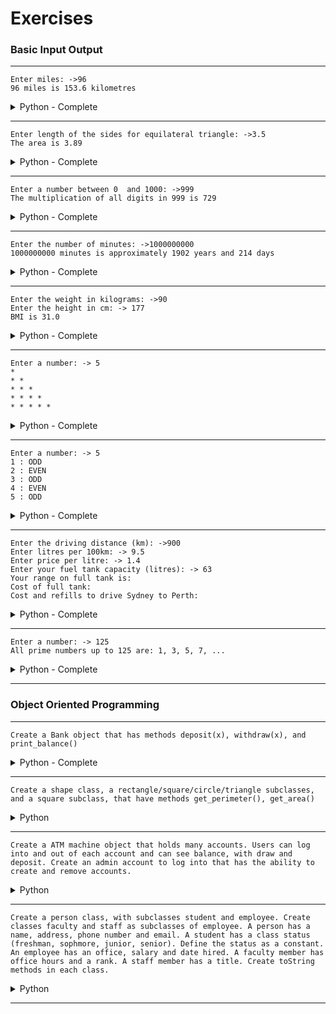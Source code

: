 # Exercises

### Basic Input Output
---
```
Enter miles: ->96
96 miles is 153.6 kilometres
```
<details>
  <summary>Python - Complete</summary>

  ```python
  print('Enter miles: ')
  miles = float(input())
  kilometres = miles * 1.609
  print(f'{miles} miles is {round(kilometres, 1)} kilometres')
  ```
</details>

---
```
Enter length of the sides for equilateral triangle: ->3.5
The area is 3.89
```
<details>
  <summary>Python - Complete</summary>

  ```python
  import math

  print('Enter the length of the sides for equilateral triangle: ')
  side = float(input())
  area = math.sqrt(3) / 4.0 * side * side
  print(f'The area is {round(area, 2)}')
  ```
</details>

---
```
Enter a number between 0  and 1000: ->999
The multiplication of all digits in 999 is 729
```
<details>
  <summary>Python - Complete</summary>

  ```python
  print('Enter a number between 0 and 1000: ')
  input = input()

  total = 1

  for each in input:
      total *= int(each)

print(f'The multiplication of all digits in {input} is {total}')
  ```
</details>

---
```
Enter the number of minutes: ->1000000000
1000000000 minutes is approximately 1902 years and 214 days
```
<details>
  <summary>Python - Complete</summary>

  ```python
print('Enter the number of minutes: ')
minutes = int(input())

hours = minutes / 60
days = hours / 24
years = int(days / 365)

days_left_over = int(days - (years * 365))

print(f'{minutes} minutes is approximately {years} years and {days_left_over} days')
  ```
</details>

---
```
Enter the weight in kilograms: ->90
Enter the height in cm: -> 177
BMI is 31.0
```
<details>
  <summary>Python - Complete</summary>

  ```python
  print('Enter your weight in kg: ')
weight = float(input())

print('Enter your height in cm: ')
height = float(input()) / 100

bmi = weight / (height * height)

print(f'BMI is {round(bmi, 1)}')
  ```
</details>

---
```
Enter a number: -> 5
*
* *
* * *
* * * *
* * * * *
```
<details>
  <summary>Python - Complete</summary>

  ```python
print('Enter a number: ')
number = int(input())
star = '* '

for x in range(number + 1):
    print(star * x)
  ```
</details>

---
```
Enter a number: -> 5
1 : ODD
2 : EVEN
3 : ODD
4 : EVEN
5 : ODD
```
<details>
  <summary>Python - Complete</summary>

  ```python
def is_even(x):
    if x % 2 == 1:
        return False
    return True


print('Enter a number: ')
number = int(input())

for x in range(1, number + 1, 23):
    if is_even(x):
        print(f'{x} : EVEN')
    else:
        print(f'{x} : ODD')
  ```
</details>

---
```
Enter the driving distance (km): ->900
Enter litres per 100km: -> 9.5
Enter price per litre: -> 1.4
Enter your fuel tank capacity (litres): -> 63
Your range on full tank is:
Cost of full tank:
Cost and refills to drive Sydney to Perth:
```
<details>
  <summary>Python - Complete</summary>

  ```python
print('Enter the driving distance (km): ')
distance = int(input())

print('Enter the your mileage (L/100km): ')
mileage = 100 * 1 / float(input())  # Stored as km per Litre

print('Enter the price of fuel ($/Litre): ')
price = float(input())

print('Enter your fuel tank capacity (Litres): ')
capacity = int(input())

print('----------------------------------------')
print(f'\tYour range on full tank is {round(capacity * mileage)} km')
print(f'\tCost of a full tank is ${round(capacity * price, 2)}')
refills = int(3933.17 / (capacity * mileage)) + 1
fill_cost = price * capacity
print(f'\tCost and refills to drive Sydney to Perth is {refills} refills, total cost ${round(fill_cost * refills, 2)}')
  ```
</details>

---
```
Enter a number: -> 125
All prime numbers up to 125 are: 1, 3, 5, 7, ...
```
<details>
  <summary>Python - Complete</summary>

  ```python
def is_prime(number):
    is_prime = True
    for x in range(2, int(number / 2)):
        if number % x == 0:
            return False
    return True


def main():

    for x in range(1000000, 1100000):
        if is_prime(x):
            print(f'{x} is Prime')


if __name__ == "__main__":
    main()
  ```
</details>

---

### Object Oriented Programming
---
```
Create a Bank object that has methods deposit(x), withdraw(x), and print_balance()
```
<details>
  <summary>Python - Complete</summary>

  ```python
  class Bank:

    balance = 0

    def __init__(self, name):
        self.name = name

    def deposit(self, amount):
        money_list = amount.split('.')
        dollars = int(money_list[0])
        cents = int(money_list[1])
        self.balance += ((dollars * 100) + cents)

    def withdraw(self, amount):
        money_list = amount.split('.')
        dollars = int(money_list[0])
        cents = int(money_list[1])
        self.balance -= ((dollars * 100) + cents)

    def print_balance(self):
        dollars = int(self.balance / 100)
        cents = (self.balance - (dollars * 100))

        if cents < 10:
            print(f'Current Balance: ${dollars}.0{cents}')
        else:
            print(f'Current Balance: ${dollars}.{cents}')


def main():
    bank01 = Bank("Andrew Lim")

    bank01.deposit("34.08")
    bank01.print_balance()
    bank01.deposit("0.80")
    bank01.print_balance()
    bank01.withdraw("5.20")
    bank01.print_balance()


if __name__ == "__main__":
    main()
  ```
</details>

---
```
Create a shape class, a rectangle/square/circle/triangle subclasses, and a square subclass, that have methods get_perimeter(), get_area()
```
<details>
  <summary>Python</summary>

  ```python
  # Solution
  ```
</details>

---
```
Create a ATM machine object that holds many accounts. Users can log into and out of each account and can see balance, with draw and deposit. Create an admin account to log into that has the ability to create and remove accounts.
```
<details>
  <summary>Python</summary>

  ```python
  # Solution
  ```
</details>

---
```
Create a person class, with subclasses student and employee. Create classes faculty and staff as subclasses of employee. A person has a name, address, phone number and email. A student has a class status (freshman, sophmore, junior, senior). Define the status as a constant. An employee has an office, salary and date hired. A faculty member has office hours and a rank. A staff member has a title. Create toString methods in each class.
```
<details>
  <summary>Python</summary>

  ```python
  # Solution
  ```
</details>

---


